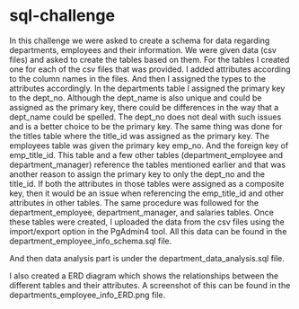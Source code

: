 # sql-challenge

In this challenge we were asked to create a schema for data regarding departments, employees and their information. We were given data (csv files) and asked to create the tables based on them. 
For the tables I created one for each of the csv files that was provided. I added attributes according to the column names in the files. And then I assigned the types to the attributes accordingly. 
In the departments table I assigned the primary key to the dept_no. Although the dept_name is also unique and could be assigned as the primary key, there could be differences in the way that a dept_name could be spelled. The dept_no does not deal with such issues and is a better choice to be the primary key.
The same thing was done for the titles table where the title_id was assigned as the primary key.
The employees table was given the primary key emp_no. And the foreign key of emp_title_id. This table and a few other tables (department_employee and department_manager) reference the tables mentioned earlier and that was another reason to assign the primary key to only the dept_no and the title_id. If both the attributes in those tables were assigned as a composite key, then it would be an issue when referencing the emp_title_id and other attributes in other tables.
The same procedure was followed for the department_employee, department_manager, and salaries tables.
Once these tables were created, I uploaded the data from the csv files using the import/export option in the PgAdmin4 tool. All this data can be found in the department_employee_info_schema.sql file.

And then data analysis part is under the department_data_analysis.sql file.

I also created a ERD diagram which shows the relationships between the different tables and their attributes. A screenshot of this can be found in the departments_employee_info_ERD.png file.
 
